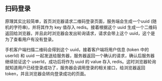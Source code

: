 ## 扫码登录

原理其实比较简单，首页浏览器请求二维码登录页面，服务端会生成一个uuid (随机的字符串)，并将其作为 key 值存入 redis。接着根据这个 uuid 生成一个二维码返回给浏览器，并且此时浏览器会发出轮询请求，请求会带上这个 uuid，这个是为了查看用户有没有登录。

手机客户端扫描二维码会得到这个 uuid，接着客户端将用户信息 (token 中的 userId) 和 uuid 一起发送给服务器，服务器返回一个确认的请求，确认后服务器继续验证这个 userId，成功后将作为 uuid 的 value 存入 redis。这时浏览器轮询就知道用户已经登录成功了，服务器会调用登录的相关接口，给浏览器返回 token，并且浏览器会转向登录成功的页面。



